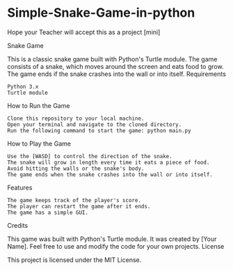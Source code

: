 # Simple-Snake-Game-in-python
Hope your Teacher will accept this as a project [mini]

Snake Game

This is a classic snake game built with Python's Turtle module. The game consists of a snake, which moves around the screen and eats food to grow. The game ends if the snake crashes into the wall or into itself.
Requirements

    Python 3.x
    Turtle module

How to Run the Game

    Clone this repository to your local machine.
    Open your terminal and navigate to the cloned directory.
    Run the following command to start the game: python main.py

How to Play the Game

    Use the [WASD] to control the direction of the snake.
    The snake will grow in length every time it eats a piece of food.
    Avoid hitting the walls or the snake's body.
    The game ends when the snake crashes into the wall or into itself.

Features

    The game keeps track of the player's score.
    The player can restart the game after it ends.
    The game has a simple GUI.

Credits

This game was built with Python's Turtle module. It was created by [Your Name]. Feel free to use and modify the code for your own projects.
License

This project is licensed under the MIT License.
